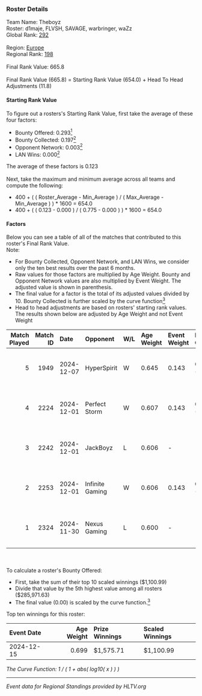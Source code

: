 ### Roster Details<br />
Team Name: Theboyz<br />
Roster: d1maje, FLVSH, SAVAGE, warbringer, waZz<br />
Global Rank: [292](../../standings_global_2025_02_28.md)<br />
<br />
Region: [Europe]( ../../standings_europe_2025_02_28.md)<br />
Regional Rank: [198]( ../../standings_europe_2025_02_28.md)<br />
<br />
Final Rank Value:  665.8<br />
<br />
Final Rank Value (665.8) = Starting Rank Value (654.0) + Head To Head Adjustments (11.8)<br />

#### Starting Rank Value<br />
To figure out a rosters's Starting Rank Value, first take the average of these four factors:<br />
- Bounty Offered: 0.293[<sup>1</sup>](#table2)
- Bounty Collected: 0.197[<sup>2</sup>](#table1)
- Opponent Network: 0.003[<sup>2</sup>](#table1)
- LAN Wins: 0.000[<sup>2</sup>](#table1)

The average of these factors is 0.123<br />
<br />
Next, take the maximum and minimum average across all teams and compute the following:<br />
- 400 + ( ( Roster_Average - Min_Average ) / ( Max_Average - Min_Average ) ) * 1600 = 654.0
- 400 + ( ( 0.123 - 0.000 ) / ( 0.775 - 0.000 ) ) * 1600 = 654.0


#### Factors<br />
Below you can see a table of all of the matches that contributed to this roster's Final Rank Value.<br />
Note:<br />

- For Bounty Collected, Opponent Network, and LAN Wins, we consider only the ten best results over the past 6 months.
- Raw values for those factors are multiplied by Age Weight. Bounty and Opponent Network values are also multiplied by Event Weight. The adjusted value is shown in parenthesis.
- The final value for a factor is the total of its adjusted values divided by 10. Bounty Collected is further scaled by the curve function[<sup>3</sup>](#curveFunction)
- Head to head adjustments are based on rosters' starting rank values. The results shown below are adjusted by Age Weight and not Event Weight
<span id="table1"></span><br />


| Match Played | Match ID | Date       | Opponent        | W/L | Age Weight | Event Weight | Bounty Collected | Opponent Network | LAN Wins  | H2H Adj. | Roster                                  |
| -: | -: | :- | :- | :- | :- | :- | :- | :- | :- | -: | :- |
|            5 |     1949 | 2024-12-07 | HyperSpirit     | W   | 0.645      | 0.143        | 0.000 (0.000)    | 0.095 (0.009)    | 0 (0.000) |     5.99 | d1maje, FLVSH, SAVAGE, warbringer, waZz |
|            4 |     2224 | 2024-12-01 | Perfect Storm   | W   | 0.607      | 0.143        | 0.009 (0.001)    | 0.125 (0.011)    | 0 (0.000) |    10.48 | d1maje, FLVSH, SAVAGE, warbringer, waZz |
|            3 |     2242 | 2024-12-01 | JackBoyz        | L   | 0.606      | -            | -                | -                | -         |    -9.37 | d1maje, FLVSH, SAVAGE, warbringer, waZz |
|            2 |     2253 | 2024-12-01 | Infinite Gaming | W   | 0.606      | 0.143        | 0.000 (0.000)    | 0.064 (0.006)    | 0 (0.000) |     5.86 | d1maje, FLVSH, SAVAGE, warbringer, waZz |
|            1 |     2324 | 2024-11-30 | Nexus Gaming    | L   | 0.600      | -            | -                | -                | -         |    -1.22 | d1maje, FLVSH, SAVAGE, warbringer, waZz |

<br />
<span id="table2"></span><br />
To calculate a roster's Bounty Offered:<br />

- First, take the sum of their top 10 scaled winnings ($1,100.99)
- Divide that value by the 5th highest value among all rosters ($285,971.63)
- The final value (0.00) is scaled by the curve function.[<sup>3</sup>](#curveFunction)

Top ten winnings for this roster:<br />

| Event Date | Age Weight | Prize Winnings | Scaled Winnings |
| :- | -: | :- | :- |
| 2024-12-15 |      0.699 | $1,575.71      | $1,100.99       |


<span id="curveFunction"></span>_The Curve Function: 1 / ( 1 + abs( log10( x ) ) )_<br />

---
_Event data for Regional Standings provided by HLTV.org_<br />
